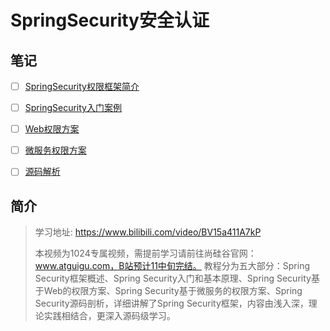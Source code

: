 # SpringSecurity安全认证



## 笔记

- [ ] [SpringSecurity权限框架简介](尚硅谷学习笔记/尚硅谷-王泽-SpringSecurity权限框架/01-SpringSecurity权限框架简介.md)
- [ ] [SpringSecurity入门案例](尚硅谷学习笔记/尚硅谷-王泽-SpringSecurity权限框架/02-SpringSecurity入门案例.md)
- [ ] [Web权限方案](尚硅谷学习笔记/尚硅谷-王泽-SpringSecurity权限框架/03-SpringSecurityWeb权限方案.md)
- [ ] [微服务权限方案](尚硅谷学习笔记/尚硅谷-王泽-SpringSecurity权限框架/04-SpringSecurity微服务权限方案.md)
- [ ] [源码解析](尚硅谷学习笔记/尚硅谷-王泽-SpringSecurity权限框架/01-SpringSecurity源码解析.md)



## 简介

>  学习地址: https://www.bilibili.com/video/BV15a411A7kP
>
>  本视频为1024专属视频，需提前学习请前往尚硅谷官网：www.atguigu.com，B站预计11中旬完结。 教程分为五大部分：Spring Security框架概述、Spring Security入门和基本原理、Spring Security基于Web的权限方案、Spring Security基于微服务的权限方案、Spring Security源码剖析，详细讲解了Spring Security框架，内容由浅入深，理论实践相结合，更深入源码级学习。



